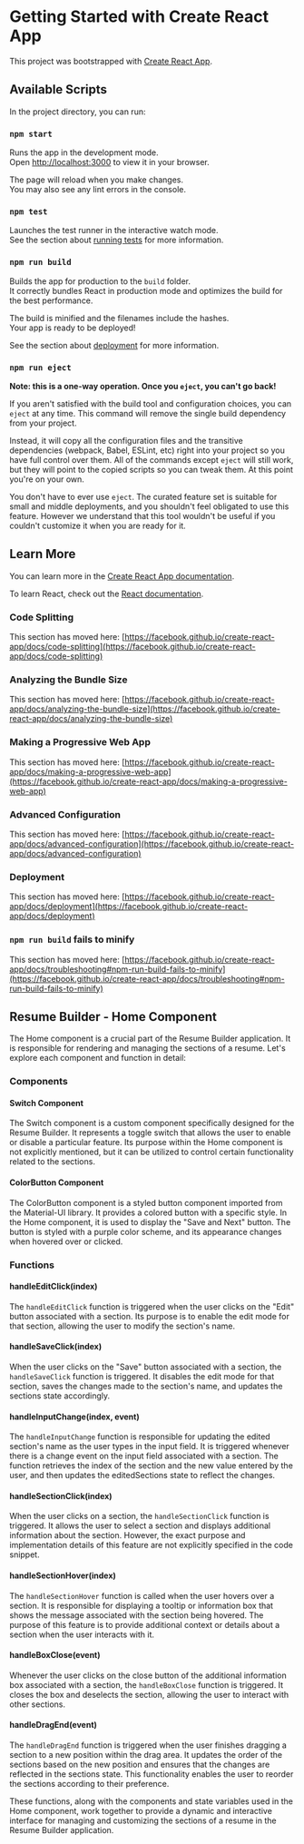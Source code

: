 # Getting Started with Create React App

This project was bootstrapped with [Create React App](https://github.com/facebook/create-react-app).

## Available Scripts

In the project directory, you can run:

### `npm start`

Runs the app in the development mode.\
Open [http://localhost:3000](http://localhost:3000) to view it in your browser.

The page will reload when you make changes.\
You may also see any lint errors in the console.

### `npm test`

Launches the test runner in the interactive watch mode.\
See the section about [running tests](https://facebook.github.io/create-react-app/docs/running-tests) for more information.

### `npm run build`

Builds the app for production to the `build` folder.\
It correctly bundles React in production mode and optimizes the build for the best performance.

The build is minified and the filenames include the hashes.\
Your app is ready to be deployed!

See the section about [deployment](https://facebook.github.io/create-react-app/docs/deployment) for more information.

### `npm run eject`

**Note: this is a one-way operation. Once you `eject`, you can't go back!**

If you aren't satisfied with the build tool and configuration choices, you can `eject` at any time. This command will remove the single build dependency from your project.

Instead, it will copy all the configuration files and the transitive dependencies (webpack, Babel, ESLint, etc) right into your project so you have full control over them. All of the commands except `eject` will still work, but they will point to the copied scripts so you can tweak them. At this point you're on your own.

You don't have to ever use `eject`. The curated feature set is suitable for small and middle deployments, and you shouldn't feel obligated to use this feature. However we understand that this tool wouldn't be useful if you couldn't customize it when you are ready for it.

## Learn More

You can learn more in the [Create React App documentation](https://facebook.github.io/create-react-app/docs/getting-started).

To learn React, check out the [React documentation](https://reactjs.org/).

### Code Splitting

This section has moved here: [https://facebook.github.io/create-react-app/docs/code-splitting](https://facebook.github.io/create-react-app/docs/code-splitting)

### Analyzing the Bundle Size

This section has moved here: [https://facebook.github.io/create-react-app/docs/analyzing-the-bundle-size](https://facebook.github.io/create-react-app/docs/analyzing-the-bundle-size)

### Making a Progressive Web App

This section has moved here: [https://facebook.github.io/create-react-app/docs/making-a-progressive-web-app](https://facebook.github.io/create-react-app/docs/making-a-progressive-web-app)

### Advanced Configuration

This section has moved here: [https://facebook.github.io/create-react-app/docs/advanced-configuration](https://facebook.github.io/create-react-app/docs/advanced-configuration)

### Deployment

This section has moved here: [https://facebook.github.io/create-react-app/docs/deployment](https://facebook.github.io/create-react-app/docs/deployment)

### `npm run build` fails to minify

This section has moved here: [https://facebook.github.io/create-react-app/docs/troubleshooting#npm-run-build-fails-to-minify](https://facebook.github.io/create-react-app/docs/troubleshooting#npm-run-build-fails-to-minify)
## Resume Builder - Home Component

The Home component is a crucial part of the Resume Builder application. It is responsible for rendering and managing the sections of a resume. Let's explore each component and function in detail:

### Components

#### Switch Component

The Switch component is a custom component specifically designed for the Resume Builder. It represents a toggle switch that allows the user to enable or disable a particular feature. Its purpose within the Home component is not explicitly mentioned, but it can be utilized to control certain functionality related to the sections.

#### ColorButton Component

The ColorButton component is a styled button component imported from the Material-UI library. It provides a colored button with a specific style. In the Home component, it is used to display the "Save and Next" button. The button is styled with a purple color scheme, and its appearance changes when hovered over or clicked.

### Functions

#### handleEditClick(index)

The `handleEditClick` function is triggered when the user clicks on the "Edit" button associated with a section. Its purpose is to enable the edit mode for that section, allowing the user to modify the section's name.

#### handleSaveClick(index)

When the user clicks on the "Save" button associated with a section, the `handleSaveClick` function is triggered. It disables the edit mode for that section, saves the changes made to the section's name, and updates the sections state accordingly.

#### handleInputChange(index, event)

The `handleInputChange` function is responsible for updating the edited section's name as the user types in the input field. It is triggered whenever there is a change event on the input field associated with a section. The function retrieves the index of the section and the new value entered by the user, and then updates the editedSections state to reflect the changes.

#### handleSectionClick(index)

When the user clicks on a section, the `handleSectionClick` function is triggered. It allows the user to select a section and displays additional information about the section. However, the exact purpose and implementation details of this feature are not explicitly specified in the code snippet.

#### handleSectionHover(index)

The `handleSectionHover` function is called when the user hovers over a section. It is responsible for displaying a tooltip or information box that shows the message associated with the section being hovered. The purpose of this feature is to provide additional context or details about a section when the user interacts with it.

#### handleBoxClose(event)

Whenever the user clicks on the close button of the additional information box associated with a section, the `handleBoxClose` function is triggered. It closes the box and deselects the section, allowing the user to interact with other sections.

#### handleDragEnd(event)

The `handleDragEnd` function is triggered when the user finishes dragging a section to a new position within the drag area. It updates the order of the sections based on the new position and ensures that the changes are reflected in the sections state. This functionality enables the user to reorder the sections according to their preference.

These functions, along with the components and state variables used in the Home component, work together to provide a dynamic and interactive interface for managing and customizing the sections of a resume in the Resume Builder application.
